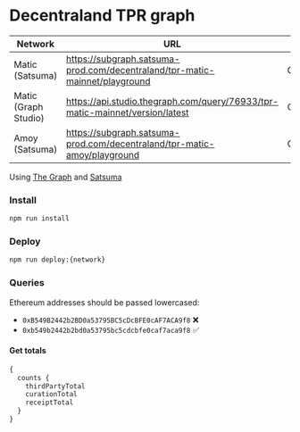 # Decentraland TPR graph

| Network              | URL                                                                            | Current                                        | Previous                                       |
| -------------------- | ------------------------------------------------------------------------------ | ---------------------------------------------- | ---------------------------------------------- |
| Matic (Satsuma)      | <https://subgraph.satsuma-prod.com/decentraland/tpr-matic-mainnet/playground>  | Qmdowpo8BT4JRJTEGFTgUfr7u7ozFzV62Jc1oQmq9sxQU8 | QmPPWzZ8PStSAPgJ8bLiMyQdhxjpJD6ZiSGdBKooH2xqLh |
| Matic (Graph Studio) | <https://api.studio.thegraph.com/query/76933/tpr-matic-mainnet/version/latest> | Qmdowpo8BT4JRJTEGFTgUfr7u7ozFzV62Jc1oQmq9sxQU8 | QmPPWzZ8PStSAPgJ8bLiMyQdhxjpJD6ZiSGdBKooH2xqLh |
| Amoy (Satsuma)       | <https://subgraph.satsuma-prod.com/decentraland/tpr-matic-amoy/playground>     | QmYhcVUiNmyjHvTjQfbrq6wFv4MFLpuEssUCd7UMdaPbyF | QmSem1VkB2HGZky7S3hBzaryyisbvWvYqJpcBTjvV3jzZC |

Using [The Graph](https://thegraph.com) and [Satsuma](https://www.satsuma.xyz/)

### Install

```bash
npm run install
```

### Deploy

```bash
npm run deploy:{network}
```

### Queries

Ethereum addresses should be passed lowercased:

- `0xB549B2442b2BD0a53795BC5cDcBFE0cAF7ACA9f8` ❌
- `0xb549b2442b2bd0a53795bc5cdcbfe0caf7aca9f8` ✅

#### Get totals

```typescript
{
  counts {
    thirdPartyTotal
    curationTotal
    receiptTotal
  }
}
```
